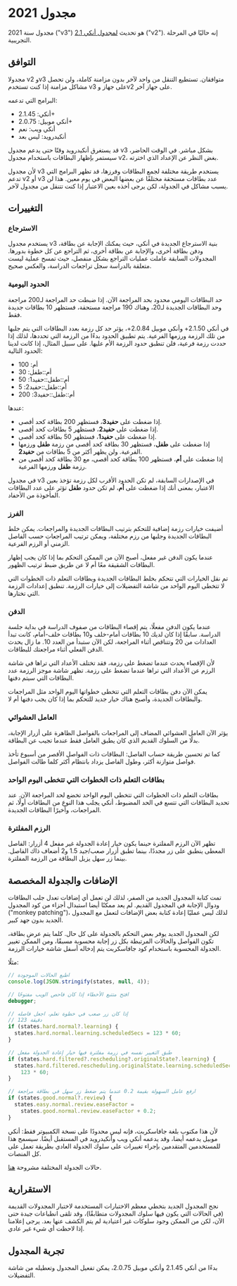 # مجدول 2021

مجدول سنة 2021 ("v3") هو تحديث [لمجدول أنكي 2.1](./the-anki-2.1-scheduler.md) ("v2").
إنه حاليًا في المرحلة التجريبية.

## التوافق

مجدولا v2 وv3 متوافقان. تستطيع التنقل من واحد لآخر بدون مزامنة كاملة، ولن تحصل
مشاكل مزامنة إذا كنت تستخدم v3 على جهاز وv2 على جهاز آخر.

البرامج التي تدعمه:

- أنكي: 2.1.45+
- أنكي موبيل: 2.0.75+
- أنكي ويب: نعم
- أنكيدرويد: ليس بعد

قد يستغرق أنكيدرويد وقتًا حتى يدعم مجدول v3 بشكل مباشر. في الوقت الحاضر،
سيستمر بإظهار البطاقات باستخدام مجدول v2، بغض النظر عن الإعداد الذي اخترته.

لأن مجدول v3 يستخدم طريقة مختلفة لجمع البطاقات وفرزها، قد تظهر البرامج التي تدعم
v2 أو v3 عدد بطاقات مستحقة مختلفًا عن بعضها البعض في يوم معين. هذا لن يسبب مشاكل
في الجدولة، لكن يرجى أخذه بعين الاعتبار إذا كنت تتنقل من مجدول لآخر.

## التغييرات

### الاسترجاع

يستخدم مجدول v3 بنية الاسترجاع الجديدة في أنكي، حيث يمكنك الإجابة عن بطاقة،
ودفن بطاقة أخرى، والإجابة عن بطاقة أخرى، ثم التراجع عن كل خطوة بدورها.
المجدولات السابقة عاملت عمليات التراجع بشكل منفصل، حيث تمسح عملية ليست متعلقة بالدراسة سجل تراجعات الدراسة، والعكس صحيح.

### الحدود اليومية

حد البطاقات اليومي محدود بحد المراجعة الآن. إذا ضبطت حد المراجعة لـ200 مراجعة
وحد البطاقات الجديدة لـ20، وهناك 190 مراجعة مستحقة، فستظهر 10 بطاقات جديدة فقط.

في أنكي 2.1.50+ وأنكي موبيل 2.0.84+، يؤثر حد كل رزمة بعدد البطاقات التي يتم جلبها من تلك الرزمة ورزمها الفرعية.
يتم تطبيق الحدود بدءًا من الرزمة التي تحددها، لذلك إذا حددت رزمة فرعية، فلن تنطبق حدود الرزمة الأم عليها. على سبيل المثال، إذا كانت لدينا الحدود التالية:

- أم: 100
- أم::طفل: 30
- أم::طفل::حفيد1: 50
- أم::طفل::حفيد2: 5
- أم::طفل::حفيد3: 200

عندها:

- إذا ضغطت على **حفيد3**، فستظهر 200 بطاقة كحد أقصى.
- إذا ضغطت على **حفيد2**، فستظهر 5 بطاقات كحد أقصى.
- إذا ضغطت على **حفيد1**، فستظهر 50 بطاقة كحد أقصى.
- إذا ضغطت على **طفل**، فستظهر 30 بطاقة كحد أقصى من رزمة **طفل** ورزمها الفرعية.
  ولن يظهر أكثر من 5 بطاقات من **حفيد2**.
- إذا ضغطت على **أم**، فستظهر 100 بطاقة كحد أقصى، مع 30 بطاقة كحد أقصى من رزمة **طفل** ورزمها الفرعية.

في مجدول v3 في الإصدارات السابقة، لم تكن الحدود الأقرب لكل رزمة تؤخذ بعين الاعتبار،
بمعنى أنك إذا ضغطت على **أم**، لم تكن حدود **طفل** تؤثر على عدد البطاقات المأخوذة من الأحفاد.

### الفرز

أضيفت خيارات رزمة إضافية للتحكم بترتيب البطاقات الجديدة والمراجعات. يمكن خلط البطاقات الجديدة وجلبها من رزم مختلفة، ويمكن ترتيب المراجعات حسب الفاصل الزمني أو الرزم الفرعية.

عندما يكون الدفن غير مفعل، أصبح الآن من الممكن التحكم بما إذا كان يجب إظهار البطاقات
الشقيقة معًا أم لا عن طريق ضبط ترتيب الظهور.

تم نقل الخيارات التي تتحكم بخلط البطاقات الجديدة وبطاقات التعلم ذات الخطوات التي لا تتخطى اليوم الواحد من شاشة التفضيلات إلى خيارات الرزمة. تنطبق إعدادات الرزمة التي تختارها.

### الدفن

عندما يكون الدفن مفعلًا، يتم إقصاء البطاقات من صفوف الدراسة في بداية جلسة الدراسة.
سابقًا إذا كان لديك 10 بطاقات أمام-خلف و10 بطاقات خلف-أمام، كانت تبدأ العدادات من 20 وتتناقص أثناء المراجعة، لكن الآن ستبدأ من العدد 10.
ما زال يحدث الدفن الفعلي أثناء مراجعتك للبطاقات.

لأن الإقصاء يحدث عندما تضغط على رزمة، فقد تختلف الأعداد التي تراها في شاشة الرزم
عن الأعداد التي تراها عندما تضغط على رزمة. تظهر شاشة موجز الرزمة عدد البطاقات التي سيتم دفنها.

يمكن الآن دفن بطاقات التعلم التي تتخطى خطواتها اليوم الواحد مثل المراجعات والبطاقات الجديدة، وأصبح هناك خيار جديد للتحكم بما إذا كان يجب دفنها أم لا.

### العامل العشوائي

يؤثر الآن العامل العشوائي المضاف إلى المراجعات بالفواصل الظاهرة على أزرار الإجابة،
بدلًا من السلوك القديم الذي كان يطبق العامل فقط عندما تجيب عن البطاقة.

كما تم تحسين طريقة حساب الفاصل: البطاقات ذات الفواصل الأقصر من أسبوع تأخذ
فواصل متوازنة أكثر، وطول الفاصل يزداد بانتظام أكثر كلما طالت الفواصل.

### بطاقات التعلم ذات الخطوات التي تتخطى اليوم الواحد

بطاقات التعلم ذات الخطوات التي تتخطى اليوم الواحد تخضع لحد المراجعة الآن.
عند تحديد البطاقات التي تتسع في الحد المضبوط، أنكي يجلب هذا النوع من البطاقات أولًا، ثم
المراجعات، وأخيرًا البطاقات الجديدة.

### الرزم المفلترة

تظهر الآن الرزم المفلترة حينما يكون خيار إعادة الجدولة غير مفعل 4 أزرار:
الفاصل المعطى ينطبق على زر مجددًا، بينما تطبق أزرار صعب/جيد 1.5 و2 أضعاف ذاك الفاصل.
بينما زر سهل يزيل البطاقة من الرزمة المفلترة.

## الإضافات والجدولة المخصصة

تمت كتابة المجدول الجديد من الصفر، لذلك لن تعمل أي إضافات تعدل جلب البطاقات
ودوال الإجابة في المجدول القديم. لم يعد ممكنًا أيضا استبدال أجزاء من كود المجدول
("monkey
patching")، لذلك ليس عمليًا إعادة كتابة بعض الإضافات لتعمل مع المجدول الجديد بدون جهد كبير.

لكن المجدول الجديد يوفر بعض التحكم بالجدولة على كل حال. كلما يتم عرض بطاقة،
تكون الفواصل والحالات المرتبطة بكل زر إجابة محسوبة مسبقًا، ومن الممكن تغيير
الجدولة المحسوبة باستخدام كود جافاسكربت يتم إدخاله أسفل شاشة خيارات الرزمة.

مثلًا:

```javascript
// اطبع الحالات الموجودة
console.log(JSON.stringify(states, null, 4));

// افتح متتبع الأخطاء إذا كان فاحص الويب مفتوحًا
debugger;

// إذا كان زر صعب في خطوة تعلم، اجعل فاصله
// 123 دقيقة
if (states.hard.normal?.learning) {
  states.hard.normal.learning.scheduledSecs = 123 * 60;
}

// طبق التغيير نفسه في زرمة مفلترة فيها خيار إعادة الجدولة مفعل
if (states.hard.filtered?.rescheduling?.originalState?.learning) {
  states.hard.filtered.rescheduling.originalState.learning.scheduledSecs =
    123 * 60;
}

// ارفع عامل السهولة بقيمة 0.2 عندما يتم ضغط زر سهل في بطاقة مراجعة
if (states.good.normal?.review) {
  states.easy.normal.review.easeFactor =
    states.good.normal.review.easeFactor + 0.2;
}
```

لأن هذا مكتوب بلغة جافاسكربت، فإنه ليس محدودًا على نسخة الكمبيوتر فقط:
أنكي موبيل يدعمه أيضا، وقد يدعمه أنكي ويب وأنكيدرويد في المستقبل أيضًا.
سيسمح هذا للمستخدمين المتقدمين بإجراء تغييرات على سلوك الجدولة العادي بطريقة
تعمل على كل المنصات.

حالات الجدولة المختلفة مشروحة [هنا](https://github.com/ankitects/anki/blob/9edac805adfe285cc92ed04dfeeffc1d1813c4d0/rslib/backend.proto#L1454).

## الاستقرارية

نجح المجدول الجديد بتخطي معظم الاختبارات المستخدمة لاختبار المجدولات القديمة
(في الحالات التي يكون فيها سلوك المجدولات متطابقًا)، وقد تلقى انطباعات جيدة حتى الآن،
لكن من الممكن وجود سلوكات غير اعتيادية لم يتم الكشف عنها بعد.
يرجى إعلامنا إذا لاحظت أي شيء غير عادي.

## تجربة المجدول

بدءًا من أنكي 2.1.45 وأنكي موبيل 2.0.75، يمكن تفعيل المجدول وتعطيله من شاشة التفضيلات.
